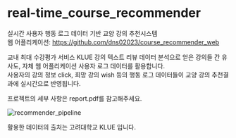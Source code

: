 # real-time_course_recommender  

실시간 사용자 행동 로그 데이터 기반 교양 강의 추천시스템  
웹 어플리케이션: https://github.com/dns02023/course_recommender_web  

교내 최대 수강평가 서비스 KLUE 강의 텍스트 리뷰 데이터 분석으로 얻은 강의들 간 유사도, 자체 웹 어플리케이션 사용자 로그 데이터를 활용합니다.  
사용자의 강의 정보 click, 희망 강의 wish 등의 행동 로그 데이터들이 교양 강의 추천결과에 실시간으로 반영됩니다.  

프로젝트의 세부 사항은 report.pdf를 참고해주세요.


![recommender_pipeline](https://user-images.githubusercontent.com/20104945/101927215-8fd5cd00-3c17-11eb-96b6-3c0aff72e12b.png)  


 활용한 데이터의 출처는 고려대학교 KLUE 입니다. 
